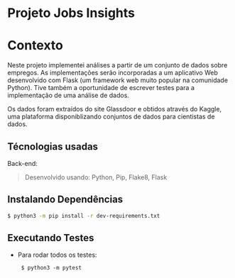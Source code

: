 # Projeto Jobs Insights

# Contexto

Neste projeto implementei análises a partir de um conjunto de dados sobre empregos. As implementações serão incorporadas a um aplicativo Web desenvolvido com Flask (um framework web muito popular na comunidade Python). Tive também a oportunidade de escrever testes para a implementação de uma análise de dados.

Os dados foram extraídos do site Glassdoor e obtidos através do Kaggle, uma plataforma disponiblizando conjuntos de dados para cientistas de dados.

## Técnologias usadas

Back-end:
> Desenvolvido usando: Python, Pip, Flake8, Flask


## Instalando Dependências

```bash
$ python3 -m pip install -r dev-requirements.txt
``` 

## Executando Testes

* Para rodar todos os testes:

  ```
   $ python3 -m pytest
  ```

